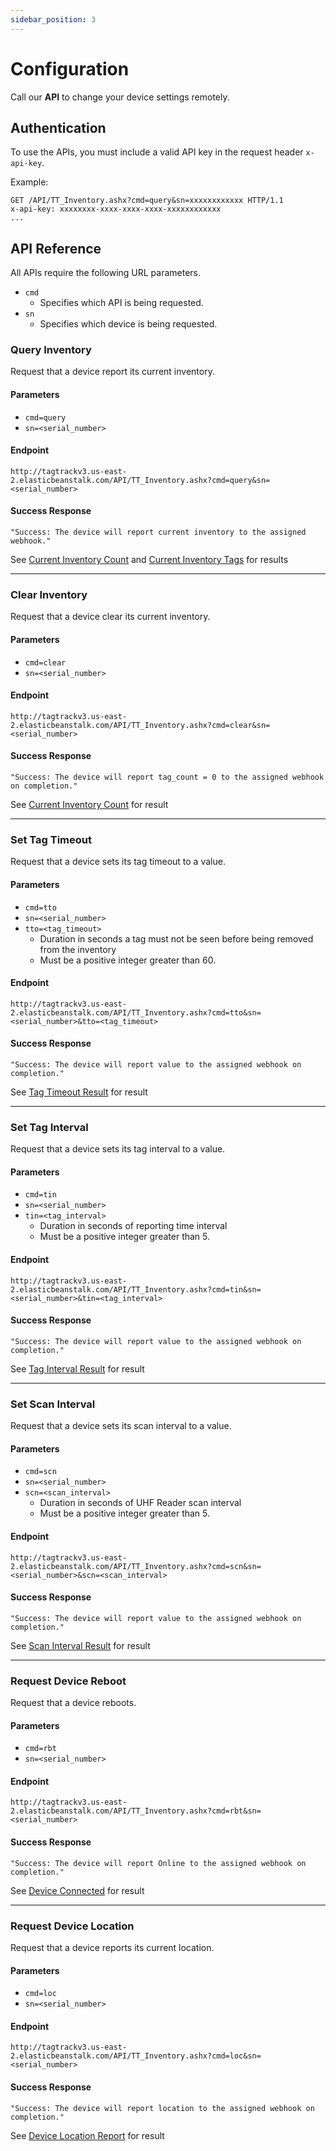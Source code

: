 ```yaml
---
sidebar_position: 3
---
```


# Configuration

Call our **API** to change your device settings remotely.

## Authentication

To use the APIs, you must include a valid API key in the request header `x-api-key`.

Example:

```
GET /API/TT_Inventory.ashx?cmd=query&sn=xxxxxxxxxxxx HTTP/1.1
x-api-key: xxxxxxxx-xxxx-xxxx-xxxx-xxxxxxxxxxxx
...
```

## API Reference

All APIs require the following URL parameters.

- `cmd`
  - Specifies which API is being requested.
- `sn`
  - Specifies which device is being requested.

### Query Inventory

Request that a device report its current inventory.

#### Parameters

- `cmd=query`
- `sn=<serial_number>`

#### Endpoint

`http://tagtrackv3.us-east-2.elasticbeanstalk.com/API/TT_Inventory.ashx?cmd=query&sn=<serial_number>`

#### Success Response

`"Success: The device will report current inventory to the assigned webhook."`

See [Current Inventory Count](Webhook.md#current-inventory-count) and [Current Inventory Tags](Webhook.md#current-inventory-tags) for results

---

### Clear Inventory

Request that a device clear its current inventory.

#### Parameters

- `cmd=clear`
- `sn=<serial_number>`

#### Endpoint

`http://tagtrackv3.us-east-2.elasticbeanstalk.com/API/TT_Inventory.ashx?cmd=clear&sn=<serial_number>`

#### Success Response

`"Success: The device will report tag_count = 0 to the assigned webhook on completion."`

See [Current Inventory Count](Webhook.md#current-inventory-count) for result

---

### Set Tag Timeout

Request that a device sets its tag timeout to a value.

#### Parameters

- `cmd=tto`
- `sn=<serial_number>`
- `tto=<tag_timeout>`
  - Duration in seconds a tag must not be seen before being removed from the inventory
  - Must be a positive integer greater than 60.

#### Endpoint

`http://tagtrackv3.us-east-2.elasticbeanstalk.com/API/TT_Inventory.ashx?cmd=tto&sn=<serial_number>&tto=<tag_timeout>`

#### Success Response

`"Success: The device will report value to the assigned webhook on completion."`

See [Tag Timeout Result](Webhook.md#tag-timeout-result) for result

---

### Set Tag Interval

Request that a device sets its tag interval to a value.

#### Parameters

- `cmd=tin`
- `sn=<serial_number>`
- `tin=<tag_interval>`
  - Duration in seconds of reporting time interval
  - Must be a positive integer greater than 5.

#### Endpoint

`http://tagtrackv3.us-east-2.elasticbeanstalk.com/API/TT_Inventory.ashx?cmd=tin&sn=<serial_number>&tin=<tag_interval>`

#### Success Response

`"Success: The device will report value to the assigned webhook on completion."`

See [Tag Interval Result](Webhook.md#tag-interval-result) for result

---

### Set Scan Interval

Request that a device sets its scan interval to a value.

#### Parameters

- `cmd=scn`
- `sn=<serial_number>`
- `scn=<scan_interval>`
  - Duration in seconds of UHF Reader scan interval
  - Must be a positive integer greater than 5.

#### Endpoint

`http://tagtrackv3.us-east-2.elasticbeanstalk.com/API/TT_Inventory.ashx?cmd=scn&sn=<serial_number>&scn=<scan_interval>`

#### Success Response

`"Success: The device will report value to the assigned webhook on completion."`

See [Scan Interval Result](Webhook.md#scan-interval-result) for result

---

### Request Device Reboot

Request that a device reboots.

#### Parameters

- `cmd=rbt`
- `sn=<serial_number>`

#### Endpoint

`http://tagtrackv3.us-east-2.elasticbeanstalk.com/API/TT_Inventory.ashx?cmd=rbt&sn=<serial_number>`

#### Success Response

`"Success: The device will report Online to the assigned webhook on completion."`

See [Device Connected](Webhook.md#device-connected) for result

---

### Request Device Location

Request that a device reports its current location.

#### Parameters

- `cmd=loc`
- `sn=<serial_number>`

#### Endpoint

`http://tagtrackv3.us-east-2.elasticbeanstalk.com/API/TT_Inventory.ashx?cmd=loc&sn=<serial_number>`

#### Success Response

`"Success: The device will report location to the assigned webhook on completion."`

See [Device Location Report](Webhook.md#device-location-report) for result

